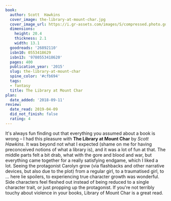 ```yaml
---
book:
  author: Scott  Hawkins
  cover_image: the-library-at-mount-char.jpg
  cover_image_url: https://i.gr-assets.com/images/S/compressed.photo.goodreads.com/books/1453225113l/26892110._SX98_.jpg
  dimensions:
    height: 20.4
    thickness: 2.1
    width: 13.1
  goodreads: '26892110'
  isbn10: 0553418629
  isbn13: '9780553418620'
  pages: 400
  publication_year: '2015'
  slug: the-library-at-mount-char
  spine_color: '#cfb694'
  tags:
  - fantasy
  title: The Library at Mount Char
plan:
  date_added: '2018-09-11'
review:
  date_read: 2019-04-09
  did_not_finish: false
  rating: 4
---
```


It's always fun finding out that everything you assumed about a book is wrong – I had this pleasure with **The Library at Mount Char** by *Scott Hawkins*. It was beyond not what I expected (shame on me for having preconceived notions of what a library is), and it was a lot of fun at that. The middle parts felt a bit drab, what with the gore and blood and war, but everything came together for a really satisfying endgame, which I liked a lot. Seeing the protagonist Carolyn grow (via flashbacks and other narrative devices, but also due to the plot) from a regular girl, to a traumatised girl, to … here lie spoilers, to experiencing true character growth was wonderful. Side characters feel fleshed out instead of being reduced to a single character trait, or just propping up the protagonist. If you're not terribly touchy about violence in your books, Library of Mount Char is a great read.
